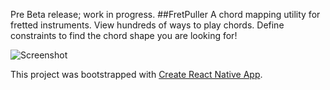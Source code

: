 Pre Beta release; work in progress.
##FretPuller
A chord mapping utility for fretted instruments.
View hundreds of ways to play chords.
Define constraints to find the chord shape you are looking for!

![Screenshot](https://github.com/JakeIwen/FretPuller/blob/master/assets/NScreen1.png)


This project was bootstrapped with [Create React Native App](https://github.com/react-community/create-react-native-app).

